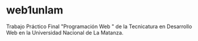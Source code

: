 # web1unlam
Trabajo Práctico Final "Programación Web " de la Tecnicatura en Desarrollo Web en la Universidad Nacional de La Matanza.
